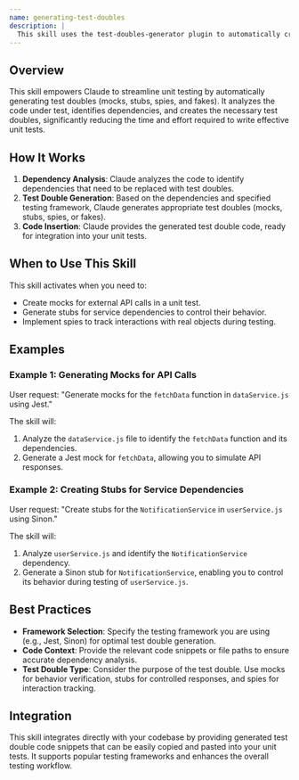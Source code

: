```yaml
---
name: generating-test-doubles
description: |
  This skill uses the test-doubles-generator plugin to automatically create mocks, stubs, spies, and fakes for unit testing. It analyzes dependencies in the code and generates appropriate test doubles based on the chosen testing framework, such as Jest, Sinon, or others. Use this skill when you need to generate test doubles, mocks, stubs, spies, or fakes to isolate units of code during testing. Trigger this skill by requesting test double generation or using the `/gen-doubles` or `/gd` command.
---
```


## Overview

This skill empowers Claude to streamline unit testing by automatically generating test doubles (mocks, stubs, spies, and fakes). It analyzes the code under test, identifies dependencies, and creates the necessary test doubles, significantly reducing the time and effort required to write effective unit tests.

## How It Works

1. **Dependency Analysis**: Claude analyzes the code to identify dependencies that need to be replaced with test doubles.
2. **Test Double Generation**: Based on the dependencies and specified testing framework, Claude generates appropriate test doubles (mocks, stubs, spies, or fakes).
3. **Code Insertion**: Claude provides the generated test double code, ready for integration into your unit tests.

## When to Use This Skill

This skill activates when you need to:
- Create mocks for external API calls in a unit test.
- Generate stubs for service dependencies to control their behavior.
- Implement spies to track interactions with real objects during testing.

## Examples

### Example 1: Generating Mocks for API Calls

User request: "Generate mocks for the `fetchData` function in `dataService.js` using Jest."

The skill will:
1. Analyze the `dataService.js` file to identify the `fetchData` function and its dependencies.
2. Generate a Jest mock for `fetchData`, allowing you to simulate API responses.

### Example 2: Creating Stubs for Service Dependencies

User request: "Create stubs for the `NotificationService` in `userService.js` using Sinon."

The skill will:
1. Analyze `userService.js` and identify the `NotificationService` dependency.
2. Generate a Sinon stub for `NotificationService`, enabling you to control its behavior during testing of `userService.js`.

## Best Practices

- **Framework Selection**: Specify the testing framework you are using (e.g., Jest, Sinon) for optimal test double generation.
- **Code Context**: Provide the relevant code snippets or file paths to ensure accurate dependency analysis.
- **Test Double Type**: Consider the purpose of the test double. Use mocks for behavior verification, stubs for controlled responses, and spies for interaction tracking.

## Integration

This skill integrates directly with your codebase by providing generated test double code snippets that can be easily copied and pasted into your unit tests. It supports popular testing frameworks and enhances the overall testing workflow.